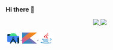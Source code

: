 ### Hi there 👋

<div align="center">
  <a href="https://github.com/umvini">
  <img height="180em" src="https://github-readme-stats.vercel.app/api?username=umvini&show_icons=true&theme=dark&include_all_commits=true&count_private=true"/>
  <img height="180em" src="https://github-readme-stats.vercel.app/api/top-langs/?username=umvini&layout=compact&langs_count=7&theme=dark"/>
</div>
  
<div style="display: inline_block"><br>
  <img align="center" alt="Vini-As" height="30" width="40" src="https://raw.githubusercontent.com/devicons/devicon/master/icons/androidstudio/androidstudio-original.svg">
  <img align="center" alt="Vini-Kt" height="30" width="40" src="https://raw.githubusercontent.com/devicons/devicon/master/icons/kotlin/kotlin-original.svg">
  <img align="center" alt="Vini-Jv" height="30" width="40" src="https://raw.githubusercontent.com/devicons/devicon/master/icons/java/java-original.svg">
</div>
